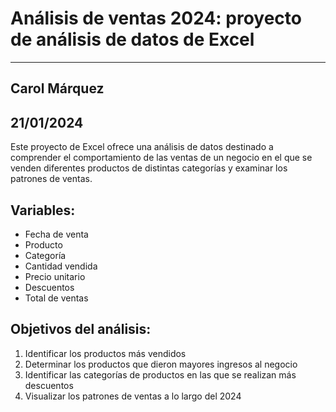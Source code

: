# Análisis de ventas 2024: proyecto de análisis de datos de Excel
---
 ## **Carol Márquez**
  21/01/2024
---
Este proyecto de Excel ofrece una análisis de datos destinado a comprender el comportamiento de las ventas de un negocio en el que se venden diferentes productos de distintas categorías 
y examinar los patrones de ventas. 

## Variables:
- Fecha de venta
- Producto
- Categoría
- Cantidad vendida
- Precio unitario
- Descuentos 
- Total de ventas

## Objetivos del análisis:
1. Identificar los productos más vendidos
2. Determinar los productos que dieron mayores ingresos al negocio
3. Identificar las categorías de productos en las que se realizan más descuentos
4. Visualizar los patrones de ventas a lo largo del 2024
